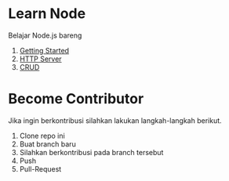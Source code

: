 # Learn Node

Belajar Node.js bareng

1. [Getting Started](https://github.com/halimtuhu/learn-node/blob/master/getting-started.md)
2. [HTTP Server](https://github.com/halimtuhu/learn-node/blob/master/http-server.md)
3. [CRUD](https://github.com/halimtuhu/learn-node/blob/master/crud.md)

# Become Contributor
Jika ingin berkontribusi silahkan lakukan langkah-langkah berikut.
1. Clone repo ini
2. Buat branch baru
3. Silahkan berkontribusi pada branch tersebut
4. Push
5. Pull-Request
